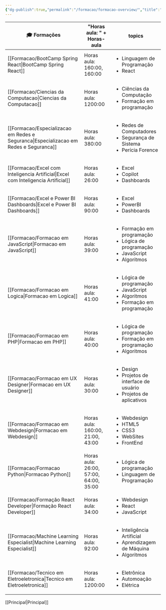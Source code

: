 ```yaml
---
{"dg-publish":true,"permalink":"/formacao/formacao-overview/","title":"Minhas Formações","pinned":true,"contentClasses":"cards cards-cols-3","noteIcon":"default","updated":"2025-10-28T10:46:25.288-03:00"}
---
```



<!-- QueryToSerialize: TABLE WITHOUT ID file.link AS "🎓 Formações", "Horas aula: " + Horas-aula, topics FROM #Formação WHERE dg-publish SORT file.link ASC -->
<!-- SerializedQuery: TABLE WITHOUT ID file.link AS "🎓 Formações", "Horas aula: " + Horas-aula, topics FROM #Formação WHERE dg-publish SORT file.link ASC -->

| 🎓 Formações                                                                             | "Horas aula: " + Horas-aula            | topics                                                                                                        |
| ---------------------------------------------------------------------------------------- | -------------------------------------- | ------------------------------------------------------------------------------------------------------------- |
| [[Formacao/BootCamp Spring React\|BootCamp Spring React]]                             | Horas aula: 160:00, 160:00             | <ul><li>Linguagem de Programação</li><li>React</li></ul>                                                      |
| [[Formacao/Ciencias da Computacao\|Ciencias da Computacao]]                           | Horas aula: 1200:00                    | <ul><li>Ciências da Computação</li><li>Formação em programação</li></ul>                                      |
| [[Formacao/Especializacao em Redes e Seguranca\|Especializacao em Redes e Seguranca]] | Horas aula: 380:00                     | <ul><li>Redes de Computadores</li><li>Segurança de Sistema</li><li>Perícia Forence</li></ul>                  |
| [[Formacao/Excel com Inteligencia Artificial\|Excel com Inteligencia Artificial]]     | Horas aula: 26:00                      | <ul><li>Excel</li><li>Copilot</li><li>Dashboards</li></ul>                                                    |
| [[Formacao/Excel e Power BI Dashboards\|Excel e Power BI Dashboards]]                 | Horas aula: 90:00                      | <ul><li>Excel</li><li>PowerBI</li><li>Dashboards</li></ul>                                                    |
| [[Formacao/Formacao em JavaScript\|Formacao em JavaScript]]                           | Horas aula: 39:00                      | <ul><li>Formação em programação</li><li>Lógica de programação</li><li>JavaScript</li><li>Algoritmos</li></ul> |
| [[Formacao/Formacao em Logica\|Formacao em Logica]]                                   | Horas aula: 41:00                      | <ul><li>Lógica de programação</li><li>JavaScript</li><li>Algoritmos</li><li>Formação em programação</li></ul> |
| [[Formacao/Formacao em PHP\|Formacao em PHP]]                                         | Horas aula: 40:00                      | <ul><li>Lógica de programação</li><li>Formação em programação</li><li>Algoritmos</li></ul>                    |
| [[Formacao/Formacao em UX Designer\|Formacao em UX Designer]]                         | Horas aula: 30:00                      | <ul><li>Design</li><li>Projetos de interface de usuário</li><li>Projetos de aplicativos</li></ul>             |
| [[Formacao/Formacao em Webdesign\|Formacao em Webdesign]]                             | Horas aula: 160:00, 21:00, 43:00       | <ul><li>Webdesign</li><li>HTML5</li><li>CSS3</li><li>WebSites</li><li>FrontEnd</li></ul>                      |
| [[Formacao/Formacao Python\|Formacao Python]]                                         | Horas aula: 26:00, 57:00, 64:00, 35:00 | <ul><li>Lógica de programação</li><li>Linguagem de Programação</li></ul>                                      |
| [[Formacao/Formação React Developer\|Formação React Developer]]                       | Horas aula: 34:00                      | <ul><li>Webdesign</li><li>React</li><li>JavaScript</li></ul>                                                  |
| [[Formacao/Machine Learning Especialist\|Machine Learning Especialist]]               | Horas aula: 92:00                      | <ul><li>Inteligência Artificial</li><li>Aprendizagem de Máquina</li><li>Algoritmos</li></ul>                  |
| [[Formacao/Tecnico em Eletroeletronica\|Tecnico em Eletroeletronica]]                 | Horas aula: 1200:00                    | <ul><li>Eletrônica</li><li>Automoação</li><li>Elétrica</li></ul>                                              |
<!-- SerializedQuery END -->

[[Principal\|Principal]]

